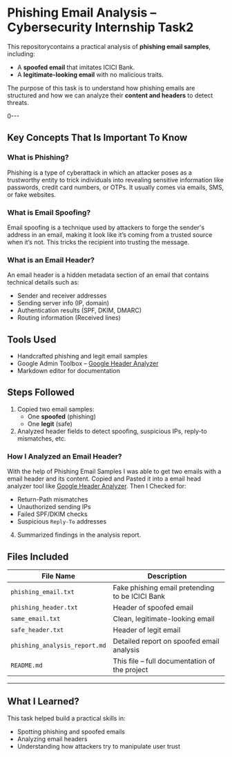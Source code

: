 # Phishing Email Analysis – Cybersecurity Internship Task2

This repositorycontains a practical analysis of **phishing email samples**, including:
- A **spoofed email** that imitates ICICI Bank.
- A **legitimate-looking email** with no malicious traits.

The purpose of this task is to understand how phishing emails are structured and how we can analyze their **content and headers** to detect threats.

0---

## Key Concepts That Is Important To Know

### What is Phishing?
Phishing is a type of cyberattack in which an attacker poses as a trustworthy entity to trick individuals into revealing sensitive information like passwords, credit card numbers, or OTPs. It usually comes via emails, SMS, or fake websites.

### What is Email Spoofing?
Email spoofing is a technique used by attackers to forge the sender's address in an email, making it look like it’s coming from a trusted source when it’s not. This tricks the recipient into trusting the message.

### What is an Email Header?
An email header is a hidden metadata section of an email that contains technical details such as:
- Sender and receiver addresses
- Sending server info (IP, domain)
- Authentication results (SPF, DKIM, DMARC)
- Routing information (Received lines)

## Tools Used

- Handcrafted phishing and legit email samples
- Google Admin Toolbox – [Google Header Analyzer](https://toolbox.googleapps.com/apps/messageheader/)
- Markdown editor for documentation

## Steps Followed

1. Copied two email samples:
   - One **spoofed** (phishing)
   - One **legit** (safe)
3. Analyzed header fields to detect spoofing, suspicious IPs, reply-to mismatches, etc.

### How I Analyzed an Email Header?
With the help of Phishing Email Samples I was able to get two emails with a email header and its content. Copied and Pasted it into a email head analyzer tool like [Google Header Analyzer](https://toolbox.googleapps.com/apps/messageheader/). 
Then I Checked for:
   - Return-Path mismatches
   - Unauthorized sending IPs
   - Failed SPF/DKIM checks
   - Suspicious `Reply-To` addresses

4. Summarized findings in the analysis report.

## Files Included

| File Name | Description |
|-----------|-------------|
| `phishing_email.txt` | Fake phishing email pretending to be ICICI Bank |
| `phishing_header.txt` | Header of spoofed email |
| `same_email.txt` | Clean, legitimate-looking email |
| `safe_header.txt` | Header of legit email |
| `phishing_analysis_report.md` | Detailed report on spoofed email analysis |
| `README.md` | This file – full documentation of the project |

---

## What I Learned?

This task helped build a practical skills in:
- Spotting phishing and spoofed emails
- Analyzing email headers
- Understanding how attackers try to manipulate user trust

